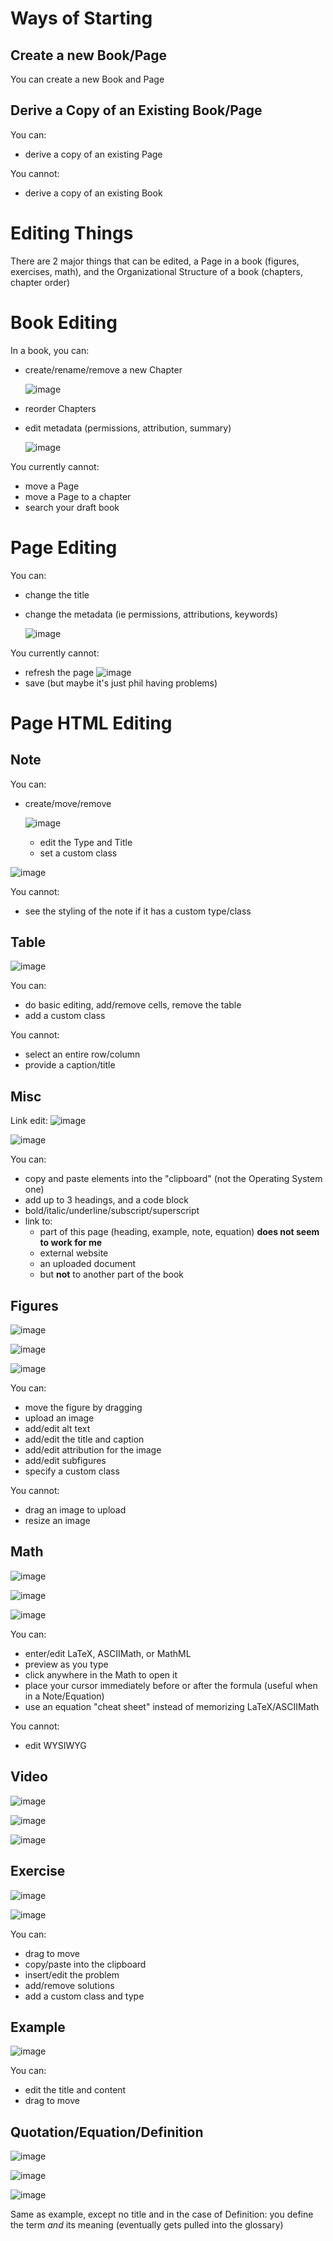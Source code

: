 # Ways of Starting

## Create a new Book/Page

You can create a new Book and Page

## Derive a Copy of an Existing Book/Page

You can:

- derive a copy of an existing Page

You cannot:

- derive a copy of an existing Book


# Editing Things

There are 2 major things that can be edited, a Page in a book (figures, exercises, math), and the Organizational Structure of a book (chapters, chapter order)

# Book Editing

In a book, you can:

- create/rename/remove a new Chapter

    ![image](https://cloud.githubusercontent.com/assets/253202/18446209/56a9c5bc-78ef-11e6-9f4c-179ea241287c.png)

- reorder Chapters
- edit metadata (permissions, attribution, summary)

    ![image](https://cloud.githubusercontent.com/assets/253202/18446187/31f4db44-78ef-11e6-8f9b-9c9de6fe88b1.png)




You currently cannot:

- move a Page
- move a Page to a chapter
- search your draft book


# Page Editing

You can:

- change the title
- change the metadata (ie permissions, attributions, keywords)

    ![image](https://cloud.githubusercontent.com/assets/253202/18447911/a18e8ea8-78f6-11e6-84f1-677710104c74.png)



You currently cannot:

- refresh the page
    ![image](https://cloud.githubusercontent.com/assets/253202/18446360/01b62928-78f0-11e6-880c-678d15eb93a2.png)
- save (but maybe it's just phil having problems)

# Page HTML Editing

## Note

You can:

- create/move/remove

    ![image](https://cloud.githubusercontent.com/assets/253202/18446435/50586faa-78f0-11e6-8250-6a820306d8a3.png)

  - edit the Type and Title
  - set a custom class

![image](https://cloud.githubusercontent.com/assets/253202/18446529/b05042ac-78f0-11e6-89ec-450e71d0d20c.png)

You cannot:

- see the styling of the note if it has a custom type/class


## Table

![image](https://cloud.githubusercontent.com/assets/253202/18446953/842d7260-78f2-11e6-8fb2-495778479432.png)

You can:

- do basic editing, add/remove cells, remove the table
- add a custom class

You cannot:

- select an entire row/column
- provide a caption/title

## Misc

Link edit: ![image](https://cloud.githubusercontent.com/assets/253202/18447221/aab7ada0-78f3-11e6-8bd9-1ba099a5b0f0.png)

![image](https://cloud.githubusercontent.com/assets/253202/18447233/b4b4f682-78f3-11e6-8898-d3069158ff6a.png)


You can:

- copy and paste elements into the "clipboard" (not the Operating System one)
- add up to 3 headings, and a code block
- bold/italic/underline/subscript/superscript
- link to:
  - part of this page (heading, example, note, equation) **does not seem to work for me**
  - external website
  - an uploaded document
  - but **not** to another part of the book

## Figures

![image](https://cloud.githubusercontent.com/assets/253202/18446989/aa2859c6-78f2-11e6-8328-ae797e5fd082.png)

![image](https://cloud.githubusercontent.com/assets/253202/18447004/b6baa4a0-78f2-11e6-8c2b-051e35fce9ab.png)

![image](https://cloud.githubusercontent.com/assets/253202/18446980/9e9c9f86-78f2-11e6-8faa-f2cf1e5316a6.png)

You can:

- move the figure by dragging
- upload an image
- add/edit alt text
- add/edit the title and caption
- add/edit attribution for the image
- add/edit subfigures
- specify a custom class

You cannot:

- drag an image to upload
- resize an image


## Math

![image](https://cloud.githubusercontent.com/assets/253202/18447053/ee180028-78f2-11e6-9c3a-1a512064d9cc.png)

![image](https://cloud.githubusercontent.com/assets/253202/18447072/07261050-78f3-11e6-9b5e-c3202d9b7ce1.png)

![image](https://cloud.githubusercontent.com/assets/253202/18447084/12dfcdbe-78f3-11e6-8b87-771025da0c22.png)


You can:

- enter/edit LaTeX, ASCIIMath, or MathML
- preview as you type
- click anywhere in the Math to open it
- place your cursor immediately before or after the formula (useful when in a Note/Equation)
- use an equation "cheat sheet" instead of memorizing LaTeX/ASCIIMath

You cannot:

- edit WYSIWYG

## Video

![image](https://cloud.githubusercontent.com/assets/253202/18447149/6206fd2c-78f3-11e6-8b22-29dfbb017628.png)

![image](https://cloud.githubusercontent.com/assets/253202/18447201/92613d98-78f3-11e6-8466-5c61c9a595e7.png)

![image](https://cloud.githubusercontent.com/assets/253202/18447209/99aa33a2-78f3-11e6-8410-1a3279c1a867.png)


## Exercise

![image](https://cloud.githubusercontent.com/assets/253202/18447289/febd3578-78f3-11e6-8a63-56739c06bfb6.png)

![image](https://cloud.githubusercontent.com/assets/253202/18447353/3afe3122-78f4-11e6-896f-a12c5c089faf.png)

You can:

- drag to move
- copy/paste into the clipboard
- insert/edit the problem
- add/remove solutions
- add a custom class and type


## Example

![image](https://cloud.githubusercontent.com/assets/253202/18447431/96876cde-78f4-11e6-944c-f507a4775310.png)

You can:

- edit the title and content
- drag to move


## Quotation/Equation/Definition

![image](https://cloud.githubusercontent.com/assets/253202/18447465/bf5f8150-78f4-11e6-8602-405fd2d6b641.png)

![image](https://cloud.githubusercontent.com/assets/253202/18447494/e0e129f0-78f4-11e6-9761-81ec746006ec.png)

![image](https://cloud.githubusercontent.com/assets/253202/18447528/0b8a335e-78f5-11e6-9111-37f9b2a9b3e3.png)


Same as example, except no title and in the case of Definition: you define the term _and_ its meaning (eventually gets pulled into the glossary)

